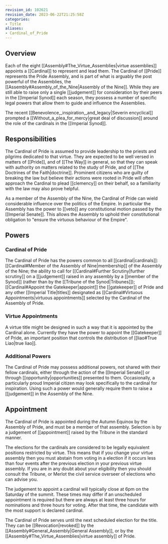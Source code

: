 ```yaml
---
revision_id: 102621
revision_date: 2023-06-22T21:25:58Z
categories:
- Title
aliases:
- Cardinal_of_Pride
---
```



## Overview
Each of the eight [[Assembly#The_Virtue_Assemblies|virtue assemblies]] appoints a [[Cardinal]] to represent and lead them. The Cardinal of [[Pride]] represents the Pride Assembly, and is part of what is arguably the post powerful of the Assemblies, the [[Assembly#Assembly_of_the_Nine|Assembly of the Nine]]. While they are still able to raise only a single [[judgement]] for consideration by their peers in the [[Imperial Synod]] each season, they possess a number of specific legal powers that allow them to guide and influence the Assemblies. 

The recent [[Benevolence,_inspiration,_and_legacy|Severin encyclical]] prompted a [[Without_a_plea_for_mercy|great deal of discussion]] around the role of the cardinals in the [[Imperial Synod]]. 

## Responsibilities
The Cardinal of Pride is assumed to provide leadership to the priests and pilgrims dedicated to that virtue. They are expected to be well versed in matters of [[Pride]], and of [[The Way]] in general, so that they can speak with authority on matters related to the study of Pride, and of [[The Doctrines of the Faith|doctrine]]. Prominent citizens who are guilty of breaking the law but believe their actions were rooted in Pride will often approach the Cardinal to plead [[clemency]] on their behalf, so a familiarity with the law may also prove helpful.

As a member of the Assembly of the Nine, the Cardinal of Pride can wield considerable influence over the politics of the Empire. In particular the Assembly has the power to [[veto]] any constitutional motion passed by the [[Imperial Senate]]. This allows the Assembly to uphold their constitutional obligation to "ensure the virtuous behaviour of the Empire".
## Powers
### Cardinal of Pride
The Cardinal of Pride has the powers common to all [[cardinal|cardinals]]: [[Cardinal#Member of the Assembly of Nine|membership]] of the Assembly of the Nine; the ability to call for [[Cardinal#Further Scrutiny|further scrutiny]] on a [[judgement]] raised in any assembly by a [[member of the Synod]] (rather than by the [[Tribune of the Synod|Tribunes]]); [[Cardinal#Appoint the Gatekeeper|appoint]] the [[gatekeeper]] of Pride and any other [[Imperial Title|titles]] designated as [[Cardinal#Virtuous Appointments|virtuous appointments]] selected by the Cardinal of the Assembly of Pride.

### Virtue Appointments
A virtue title might be designed in such a way that it is appointed by the Cardinal alone. Currently they have the power to appoint the [[Gatekeeper]] of Pride, an important position that controls the distribution of [[liao#True Liao|true liao]].

### Additional Powers
The Cardinal of Pride may possess additional powers, not shared with their fellow cardinals, either through the action of the [[Imperial Senate]] or through [[opportunity|opportunities]] presented to them. Occasionally, a particularly proud Imperial citizen may look specifically to the cardinal for inspiration. Using such a power would generally require them to raise a [[judgement]] in the Assembly of the Nine.

## Appointment
The Cardinal of Pride is appointed during the Autumn Equinox by the Assembly of Pride, and must be a member of that assembly. Selection is by a judgement of [[appointment]] raised by the Tribune in the standard manner.

The elections for the cardinals are considered to be legally equivalent positions restricted by virtue. This means that if you change your virtue assembly then you must abstain from voting in a election if it occurs less than four events after the previous election in your previous virtue assembly. If you are in any doubt about your eligibility then you should consult the Tribune, or Merlot the civil service overseer of elections who can advise you.

The judgement to appoint a cardinal will typically close at 6pm on the Saturday of the summit. These times may differ if an unscheduled appointment is required but there are always at least three hours for nominations and three hours for voting. After that time, the candidate with the most support is declared cardinal.

The Cardinal of Pride serves until the next scheduled election for the title. They can be [[Revocation|revoked]] by the [[Assembly#General_Assembly|General Assembly]], or by the [[Assembly#The_Virtue_Assemblies|virtue assembly]] of Pride.



